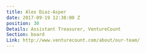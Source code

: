 ```yaml
---
title: Alex Diaz-Asper
date: 2017-09-19 12:38:00 Z
position: 30
Details: Assistant Treasurer, VentureCount
Section: board
Link: http://www.venturecount.com/about/our-team/
---
```


